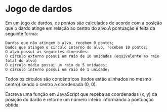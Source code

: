 # Jogo de dardos

 Em um jogo de dardos, os pontos são calculados de acordo com a posição que o dardo atinge em relação ao centro do alvo.A pontuação é feita da seguinte forma:

	Dardos que não atingem o alvo, recebem 0 pontos;
	Dados que atingem o círculo interno do alvo, recebem 10 pontos;
    O alvo possui as seguintes dimensões:
	O círculo externo possui um raio de 10 unidades (equivalente ao raio total do alvo)
	O círculo médio possui um raio de 5 unidades;
	O círculo interno possui um raio de 1 unidade;

   Todos os círculos são concêntricos (todos estão alinhados no mesmo centro) sendo o centro a coordenada (0, 0).
 
Escreva uma função em JavaScript que receba as coordenadas (x, y) da posição do dardo e retorne um número inteiro informando a pontuação obtida.
